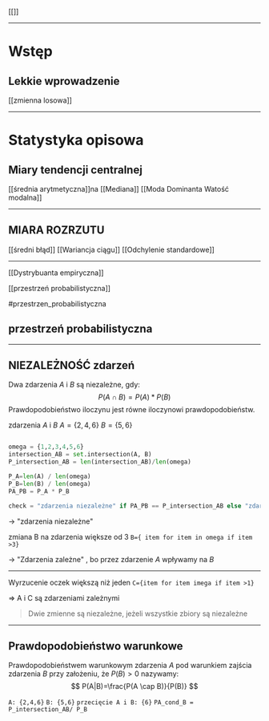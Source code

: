 [[]]


---

# Wstęp



## Lekkie wprowadzenie

[[zmienna losowa]]


---

# Statystyka opisowa

## Miary tendencji centralnej

[[średnia arytmetyczna]]na
[[Mediana]]
[[Moda Dominanta Watość modalna]]

---

## MIARA ROZRZUTU
[[średni błąd]]
[[Wariancja ciągu]]
[[Odchylenie standardowe]]


---

[[Dystrybuanta empiryczna]]


[[przestrzeń probabilistyczna]]

#przestrzen_probabilistyczna 
## przestrzeń probabilistyczna 







---

## NIEZALEŻNOŚĆ zdarzeń

Dwa zdarzenia $A$ i $B$ są niezależne, gdy:
$$
P(A \cap B) = P(A)*P(B)
$$
Prawdopodobieństwo iloczynu jest równe iloczynowi prawdopodobieństw.

zdarzenia $A$ i $B$
$A=\{2,4,6\}$
$B=\{5,6\}$

```py

omega = {1,2,3,4,5,6}
intersection_AB = set.intersection(A, B)
P_intersection_AB = len(intersection_AB)/len(omega)

P_A=len(A) / len(omega)
P_B=len(B) / len(omega)
PA_PB = P_A * P_B

check = "zdarzenia niezależne" if PA_PB == P_intersection_AB else "zdarzenia zależne"


```
-> "zdarzenia niezależne"

zmiana B na zdarzenia większe od 3
`B={ item for item in omega if item >3}`

-> "Zdarzenia zależne" , bo przez zdarzenie $A$ wpływamy na $B$

 - - - - - - - 

Wyrzucenie oczek większą niż jeden
`C={item for item imega if item >1}`

=> A i C są zdarzeniami zależnymi

> Dwie zmienne są niezależne, jeżeli wszystkie zbiory są niezależne


---

## Prawdopodobieństwo warunkowe
Prawdopodobieństwem warunkowym zdarzenia $A$ pod warunkiem zajścia zdarzenia $B$ przy założeniu, że $P(B)>0$ nazywamy:
$$
P(A|B)=\frac{P(A \cap B)}{P(B)}
$$

`A: {2,4,6}`
`B: {5,6}`
`przecięcie A i B: {6}`
`PA_cond_B = P_intersection_AB/ P_B`














